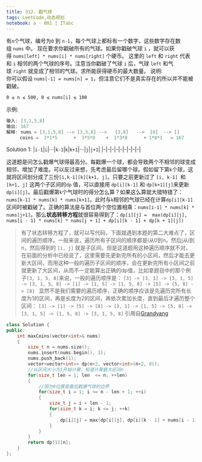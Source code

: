 ```yaml
---
title: 312. 戳气球
tags: LeetCode,动态规划
notebook: a - 001 | ITabc
---
```

有`n`个气球，编号为`0` 到 `n-1`，每个气球上都标有一个数字，这些数字存在数组 `nums` 中。
现在要求你戳破所有的气球。如果你戳破气球 `i` ，就可以获得 `nums[left] * nums[i] * nums[right]` 个硬币。 这里的 `left` 和 `right` 代表和 `i` 相邻的两个气球的序号。注意当你戳破了气球 `i` 后，气球 `left` 和气球 `right` 就变成了相邻的气球。求所能获得硬币的最大数量。
说明:  
你可以假设 `nums[-1] = nums[n] = 1`，但注意它们不是真实存在的所以并不能被戳破。
```
0 ≤ n ≤ 500, 0 ≤ nums[i] ≤ 100
```
示例:
```cpp
输入: [3,1,5,8]
输出: 167 
解释: nums = [3,1,5,8] --> [3,5,8] -->   [3,8]   -->  [8]  --> []
     coins =  3*1*5      +  3*5*8    +  1*3*8      + 1*8*1   = 167
```

Solution 1:
|`i-1`|`i`|···|`k-1`|`k`|`k+1`|···|`j`|`j+1`|
|-|-|-|-|-|-|-|-|-|

这道题是问怎么戳爆气球得最高分。每戳爆一个球，都会导致两个不相邻的球变成相邻，增加了难度。可以反过来想，先考虑最后留哪个球。假如留下第`k`个球，这就将区间划分成了三份`[i,k-1][k][k+1, j]`。只要之前更新过了 `[i, k-1] `和 `[k+1, j]` 这两个子区间的`dp` 值，可以直接用 `dp[i][k-1]` 和 `dp[k+1][j]`来更新`dp[i][j]`。最后戳爆第`k`个气球时的得分怎么算？如果这么算就大错特错了：`nums[k-1] * nums[k] * nums[k+1]`。此时与`k`相邻的气球已经在计算`dp[i][k-1]`区间时被戳破了。正确的算法是与首位两个空位置相乘：`nums[i-1] * nums[k] * nums[j+1]`。那么**状态转移方程**就很容易得到了：`dp[i][j] =  max(dp[i][j], nums[i - 1] * nums[k] * nums[j + 1] + dp[i][k - 1] + dp[k + 1][j])  `

>有了状态转移方程了，就可以写代码，下面就遇到本题的第二大难点了，区间的遍历顺序。一般来说，遍历所有子区间的顺序都是i从0到n，然后j从i到n，然后得到的 `[i, j]` 就是子区间。但是这道题用这种遍历顺序就不对，在前面的分析中已经说了，这里需要先更新完所有的小区间，然后才能去更新大区间，而用这种一般的遍历子区间的顺序，会在更新完所有小区间之前就更新了大区间，从而不一定能算出正确的dp值，比如拿题目中的那个例子`[3, 1, 5, 8]`来说，一般的遍历顺序是：
>`[3] -> [3, 1] -> [3, 1, 5] -> [3, 1, 5, 8] -> [1] -> [1, 5] -> [1, 5, 8] -> [5] -> [5, 8] -> [8] `
>显然不是我们需要的遍历顺序，正确的顺序应该是先遍历完所有长度为1的区间，再是长度为2的区间，再依次累加长度，直到最后才遍历整个区间：
>`[3] -> [1] -> [5] -> [8] -> [3, 1] -> [1, 5] -> [5, 8] -> [3, 1, 5] -> [1, 5, 8] -> [3, 1, 5, 8]`
>引用自[Grandyang](https://www.cnblogs.com/grandyang/p/5006441.html)

```cpp
class Solution {
public:
    int maxCoins(vector<int>& nums) 
    {
        size_t n = nums.size();
        nums.insert(nums.begin(), 1);
        nums.push_back(1);
        vector<vector<int>> dp(n+2, vector<int>(n+2, 0));
        //从区间大小为1开始计算，知道计算最大区间n
        for(size_t len = 1; len  <= n; ++len)
        {
            //因为0位置是最后戳爆气球的边界
            for(size_t i = 1; i <= n - len + 1; ++i)
            {
                size_t j = i + len - 1;
                for(size_t k = i; k <= j; ++k)
                {
                    dp[i][j] = max(dp[i][j], dp[i][k - 1] + nums[i - 1] * nums[k] * nums[j + 1] + dp[k + 1][j]);
                }
            }
        }
        return dp[1][n];
    }
};
```